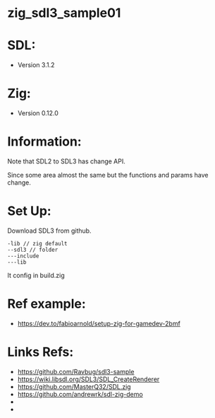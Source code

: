 # zig_sdl3_sample01

# SDL:
 - Version 3.1.2
 
# Zig:
 - Version 0.12.0

# Information:
 Note that SDL2 to SDL3 has change API.

 Since some area almost the same but the functions and params have change.

# Set Up:
 Download SDL3 from github.
```
-lib // zig default
--sdl3 // folder
---include
---lib
```
It config in build.zig

# Ref example:
 - https://dev.to/fabioarnold/setup-zig-for-gamedev-2bmf

# Links Refs:
 - https://github.com/Ravbug/sdl3-sample
 - https://wiki.libsdl.org/SDL3/SDL_CreateRenderer
 - https://github.com/MasterQ32/SDL.zig
 - https://github.com/andrewrk/sdl-zig-demo
 - 
 - 